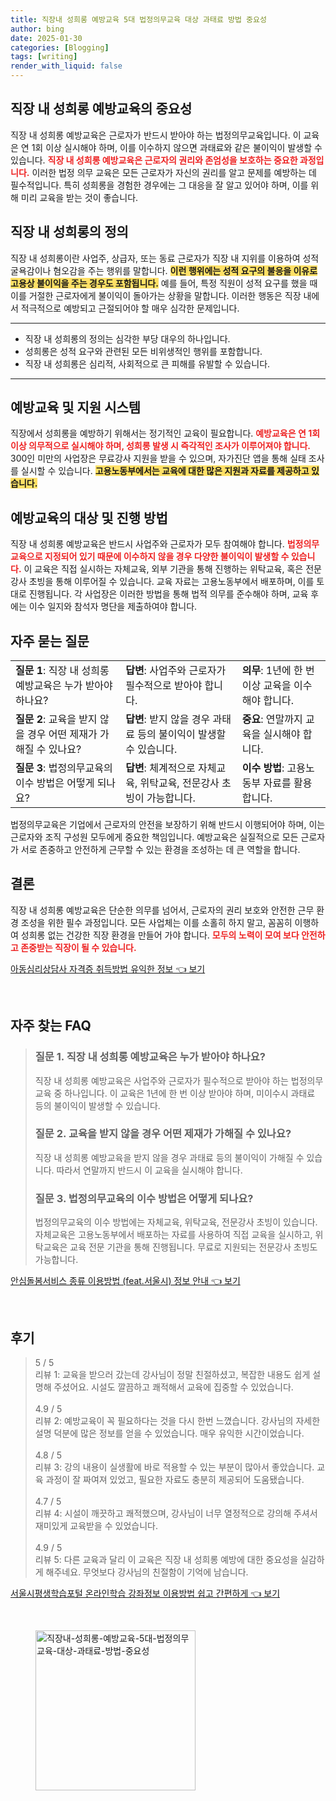 ```yaml
---
title: 직장내 성희롱 예방교육 5대 법정의무교육 대상 과태료 방법 중요성
author: bing
date: 2025-01-30
categories: [Blogging]
tags: [writing]
render_with_liquid: false
---
```



<h2 id='직장 내 성희롱 예방교육의 중요성'>직장 내 성희롱 예방교육의 중요성</h2>

<p>직장 내 성희롱 예방교육은 근로자가 반드시 받아야 하는 법정의무교육입니다. 이 교육은 연 1회 이상 실시해야 하며, 이를 이수하지 않으면 과태료와 같은 불이익이 발생할 수 있습니다. <b><span style="color: #ee2323;">직장 내 성희롱 예방교육은 근로자의 권리와 존엄성을 보호하는 중요한 과정입니다.</span></b> 이러한 법정 의무 교육은 모든 근로자가 자신의 권리를 알고 문제를 예방하는 데 필수적입니다. 특히 성희롱을 경험한 경우에는 그 대응을 잘 알고 있어야 하며, 이를 위해 미리 교육을 받는 것이 좋습니다.</p>

<h2 id='직장 내 성희롱의 정의'>직장 내 성희롱의 정의</h2>

<p>직장 내 성희롱이란 사업주, 상급자, 또는 동료 근로자가 직장 내 지위를 이용하여 성적 굴욕감이나 혐오감을 주는 행위를 말합니다. <b><span style="background-color: #ffe066;">이런 행위에는 성적 요구의 불응을 이유로 고용상 불이익을 주는 경우도 포함됩니다.</span></b> 예를 들어, 특정 직원이 성적 요구를 했을 때 이를 거절한 근로자에게 불이익이 돌아가는 상황을 말합니다. 이러한 행동은 직장 내에서 적극적으로 예방되고 근절되어야 할 매우 심각한 문제입니다.</p>

<hr />

<ul>
    <li>직장 내 성희롱의 정의는 심각한 부당 대우의 하나입니다.</li>
    <li>성희롱은 성적 요구와 관련된 모든 비위생적인 행위를 포함합니다.</li>
    <li>직장 내 성희롱은 심리적, 사회적으로 큰 피해를 유발할 수 있습니다.</li>
</ul>

<hr />

<h2 id='예방교육 및 지원 시스템'>예방교육 및 지원 시스템</h2>

<p>직장에서 성희롱을 예방하기 위해서는 정기적인 교육이 필요합니다. <b><span style="color: #ee2323;">예방교육은 연 1회 이상 의무적으로 실시해야 하며, 성희롱 발생 시 즉각적인 조사가 이루어져야 합니다.</span></b> 300인 미만의 사업장은 무료강사 지원을 받을 수 있으며, 자가진단 앱을 통해 실태 조사를 실시할 수 있습니다. <b><span style="background-color: #ffe066;">고용노동부에서는 교육에 대한 많은 지원과 자료를 제공하고 있습니다.</span></b></p>

<h2 id='예방교육의 대상 및 진행 방법'>예방교육의 대상 및 진행 방법</h2>

<p>직장 내 성희롱 예방교육은 반드시 사업주와 근로자가 모두 참여해야 합니다. <b><span style="color: #ee2323;">법정의무교육으로 지정되어 있기 때문에 이수하지 않을 경우 다양한 불이익이 발생할 수 있습니다.</span></b> 이 교육은 직접 실시하는 자체교육, 외부 기관을 통해 진행하는 위탁교육, 혹은 전문강사 초빙을 통해 이루어질 수 있습니다. 교육 자료는 고용노동부에서 배포하며, 이를 토대로 진행됩니다. 각 사업장은 이러한 방법을 통해 법적 의무를 준수해야 하며, 교육 후에는 이수 일지와 참석자 명단을 제출하여야 합니다.</p>

<h2 id='자주 묻는 질문'>자주 묻는 질문</h2>

<table>
    <tr>
        <td><b>질문 1</b>: 직장 내 성희롱 예방교육은 누가 받아야 하나요?</td>
        <td><b>답변</b>: 사업주와 근로자가 필수적으로 받아야 합니다.</td>
        <td><b>의무</b>: 1년에 한 번 이상 교육을 이수해야 합니다.</td>
    </tr>
    <tr>
        <td><b>질문 2</b>: 교육을 받지 않을 경우 어떤 제재가 가해질 수 있나요?</td>
        <td><b>답변</b>: 받지 않을 경우 과태료 등의 불이익이 발생할 수 있습니다.</td>
        <td><b>중요</b>: 연말까지 교육을 실시해야 합니다.</td>
    </tr>
    <tr>
        <td><b>질문 3</b>: 법정의무교육의 이수 방법은 어떻게 되나요?</td>
        <td><b>답변</b>: 체계적으로 자체교육, 위탁교육, 전문강사 초빙이 가능합니다.</td>
        <td><b>이수 방법</b>: 고용노동부 자료를 활용합니다.</td>
    </tr>
</table>

<p>법정의무교육은 기업에서 근로자의 안전을 보장하기 위해 반드시 이행되어야 하며, 이는 근로자와 조직 구성원 모두에게 중요한 책임입니다. 예방교육은 실질적으로 모든 근로자가 서로 존중하고 안전하게 근무할 수 있는 환경을 조성하는 데 큰 역할을 합니다.</p>

<h2 id='결론'>결론</h2>

<p>직장 내 성희롱 예방교육은 단순한 의무를 넘어서, 근로자의 권리 보호와 안전한 근무 환경 조성을 위한 필수 과정입니다. 모든 사업체는 이를 소홀히 하지 말고, 꼼꼼히 이행하여 성희롱 없는 건강한 직장 환경을 만들어 가야 합니다. <b><span style="color: #ee2323;">모두의 노력이 모여 보다 안전하고 존중받는 직장이 될 수 있습니다.</span></b></p>


<p><a class="click-button" title="아동심리상담사 자격증 취득방법 유익한 정보" href="https://greenforu.github.io/posts/%EC%95%84%EB%8F%99%EC%8B%AC%EB%A6%AC%EC%83%81%EB%8B%B4%EC%82%AC-%EC%9E%90%EA%B2%A9%EC%A6%9D-%EC%B7%A8%EB%93%9D%EB%B0%A9%EB%B2%95-%EC%9C%A0%EC%9D%B5%ED%95%9C-%EC%A0%95%EB%B3%B4/" rel="dofollow">아동심리상담사 자격증 취득방법 유익한 정보 👈 보기</a></p><br>
<h2 id='자주_찾는_FAQ'>자주 찾는 FAQ</h2>
<div itemscope="" itemtype="https://schema.org/FAQPage"> 
<blockquote> 
<div itemscope="" itemprop="mainEntity" itemtype="https://schema.org/Question"> 
<h3 itemprop="name">질문 1. 직장 내 성희롱 예방교육은 누가 받아야 하나요?</h3> 
<div itemscope="" itemprop="acceptedAnswer" itemtype="https://schema.org/Answer"> 
<span itemprop="text"> 
<p>직장 내 성희롱 예방교육은 사업주와 근로자가 필수적으로 받아야 하는 법정의무교육 중 하나입니다. 이 교육은 1년에 한 번 이상 받아야 하며, 미이수시 과태료 등의 불이익이 발생할 수 있습니다.</p> 
</span> 
</div> 
</div> 

<div itemscope="" itemprop="mainEntity" itemtype="https://schema.org/Question"> 
<h3 itemprop="name">질문 2. 교육을 받지 않을 경우 어떤 제재가 가해질 수 있나요?</h3> 
<div itemscope="" itemprop="acceptedAnswer" itemtype="https://schema.org/Answer"> 
<span itemprop="text"> 
<p>직장 내 성희롱 예방교육을 받지 않을 경우 과태료 등의 불이익이 가해질 수 있습니다. 따라서 연말까지 반드시 이 교육을 실시해야 합니다.</p> 
</span> 
</div> 
</div> 

<div itemscope="" itemprop="mainEntity" itemtype="https://schema.org/Question"> 
<h3 itemprop="name">질문 3. 법정의무교육의 이수 방법은 어떻게 되나요?</h3> 
<div itemscope="" itemprop="acceptedAnswer" itemtype="https://schema.org/Answer"> 
<span itemprop="text"> 
<p>법정의무교육의 이수 방법에는 자체교육, 위탁교육, 전문강사 초빙이 있습니다. 자체교육은 고용노동부에서 배포하는 자료를 사용하여 직접 교육을 실시하고, 위탁교육은 교육 전문 기관을 통해 진행됩니다. 무료로 지원되는 전문강사 초빙도 가능합니다.</p> 
</span> 
</div> 
</div> 
</blockquote> 
</div>
<p><a class="click-button" title="안심돌봄서비스 종류 이용방법 (feat.서울시) 정보 안내" href="https://greenforu.github.io/posts/%EC%95%88%EC%8B%AC%EB%8F%8C%EB%B4%84%EC%84%9C%EB%B9%84%EC%8A%A4-%EC%A2%85%EB%A5%98-%EC%9D%B4%EC%9A%A9%EB%B0%A9%EB%B2%95-(feat.%EC%84%9C%EC%9A%B8%EC%8B%9C)-%EC%A0%95%EB%B3%B4-%EC%95%88%EB%82%B4/" rel="dofollow">안심돌봄서비스 종류 이용방법 (feat.서울시) 정보 안내 👈 보기</a></p><br>
<h2 id='후기'>후기</h2>
<div itemscope itemtype="https://schema.org/Product">
  <blockquote>
  <div itemprop="review" itemscope itemtype="https://schema.org/Review">
      <div itemprop="reviewRating" itemscope itemtype="https://schema.org/Rating"> <span itemprop="ratingValue">5</span> / <span itemprop="bestRating">5</span> </div>
      <span itemprop="reviewBody">리뷰 1: 교육을 받으러 갔는데 강사님이 정말 친절하셨고, 복잡한 내용도 쉽게 설명해 주셨어요. 시설도 깔끔하고 쾌적해서 교육에 집중할 수 있었습니다.</span>
  </div>
  <br>
  <div itemprop="review" itemscope itemtype="https://schema.org/Review">
      <div itemprop="reviewRating" itemscope itemtype="https://schema.org/Rating"> <span itemprop="ratingValue">4.9</span> / <span itemprop="bestRating">5</span> </div>
      <span itemprop="reviewBody">리뷰 2: 예방교육이 꼭 필요하다는 것을 다시 한번 느꼈습니다. 강사님의 자세한 설명 덕분에 많은 정보를 얻을 수 있었습니다. 매우 유익한 시간이었습니다.</span>
  </div>
  <br>
  <div itemprop="review" itemscope itemtype="https://schema.org/Review">
      <div itemprop="reviewRating" itemscope itemtype="https://schema.org/Rating"> <span itemprop="ratingValue">4.8</span> / <span itemprop="bestRating">5</span> </div>
      <span itemprop="reviewBody">리뷰 3: 강의 내용이 실생활에 바로 적용할 수 있는 부분이 많아서 좋았습니다. 교육 과정이 잘 짜여져 있었고, 필요한 자료도 충분히 제공되어 도움됐습니다.</span>
  </div>
  <br>
  <div itemprop="review" itemscope itemtype="https://schema.org/Review">
      <div itemprop="reviewRating" itemscope itemtype="https://schema.org/Rating"> <span itemprop="ratingValue">4.7</span> / <span itemprop="bestRating">5</span> </div>
      <span itemprop="reviewBody">리뷰 4: 시설이 깨끗하고 쾌적했으며, 강사님이 너무 열정적으로 강의해 주셔서 재미있게 교육받을 수 있었습니다.</span>
  </div>
  <br>
  <div itemprop="review" itemscope itemtype="https://schema.org/Review">
      <div itemprop="reviewRating" itemscope itemtype="https://schema.org/Rating"> <span itemprop="ratingValue">4.9</span> / <span itemprop="bestRating">5</span> </div>
      <span itemprop="reviewBody">리뷰 5: 다른 교육과 달리 이 교육은 직장 내 성희롱 예방에 대한 중요성을 실감하게 해주네요. 무엇보다 강사님의 친절함이 기억에 남습니다.</span>
  </div>
  </blockquote>
</div>
<p><a class="click-button" title="서울시평생학습포털 온라인학습 강좌정보 이용방법 쉽고 간편하게" href="https://greenforu.github.io/posts/%EC%84%9C%EC%9A%B8%EC%8B%9C%ED%8F%89%EC%83%9D%ED%95%99%EC%8A%B5%ED%8F%AC%ED%84%B8-%EC%98%A8%EB%9D%BC%EC%9D%B8%ED%95%99%EC%8A%B5-%EA%B0%95%EC%A2%8C%EC%A0%95%EB%B3%B4-%EC%9D%B4%EC%9A%A9%EB%B0%A9%EB%B2%95-%EC%89%BD%EA%B3%A0-%EA%B0%84%ED%8E%B8%ED%95%98%EA%B2%8C/" rel="dofollow">서울시평생학습포털 온라인학습 강좌정보 이용방법 쉽고 간편하게 👈 보기</a></p><br>
<figure class="image"><img src="https://greenforu.github.io/assets/img/thumbnail/직장내-성희롱-예방교육-5대-법정의무교육-대상-과태료-방법-중요성.webp" alt="직장내-성희롱-예방교육-5대-법정의무교육-대상-과태료-방법-중요성" width="256" height="256"></figure>